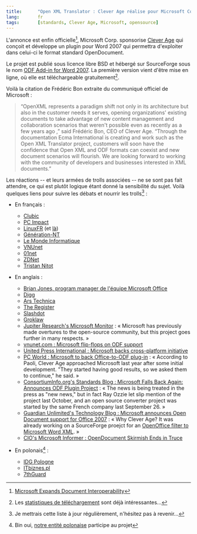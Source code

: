 ```yaml
---
title:      "Open XML Translator : Clever Age réalise pour Microsoft Corp. un plugin permettant à Word 2007 d'utiliser le format OpenDocument (ODF) d'OpenOffice "
lang:       fr
tags:       [standards, Clever Age, Microsoft, opensource]
---
```


L'annonce est enfin officielle[^c1], Microsoft Corp. sponsorise [Clever Age](http://www.clever-age.com/) qui conçoit et développe un plugin pour Word 2007 qui permettra d'exploiter dans celui-ci le format standard OpenDocument.

[^c1]:  [Microsoft Expands Document Interoperability](http://www.microsoft.com/presspass/press/2006/jul06/07-06OpenSourceProjectPR.mspx)

Le projet est publié sous licence libre BSD et hébergé sur SourceForge sous le nom [ODF Add-in for Word 2007](http://sourceforge.net/projects/odf-converter). La première version vient d'être mise en ligne, où elle est téléchargeable gratuitement[^1].

Voilà la citation de Frédéric Bon extraite du communiqué officiel de Microsoft :

> “OpenXML represents a paradigm shift not only in its architecture but also in the customer needs it serves, opening organizations' existing documents to take advantage of new content management and collaboration scenarios that weren't possible even as recently as a few years ago ,” said Frédéric Bon, CEO of Clever Age. “Through the documentation Ecma International is creating and work such as the Open XML Translator project, customers will soon have the confidence that Open XML and ODF formats can coexist and new document scenarios will flourish. We are looking forward to working with the community of developers and businesses interested in XML documents.”

Les réactions -- et leurs armées de trolls associées -- ne se sont pas fait attendre, ce qui est plutôt logique étant donné la sensibilité du sujet. Voilà quelques liens pour suivre les débats et nourrir les trolls[^2] :

- En français :
    - [Clubic](http://www.clubic.com/actualite-36315-microsoft-etend-l-interoperabilite-entre-documents.html)
    - [PC Impact](http://www.pcinpact.com/actu/news/29915-Interoperabilite-Microsoft-souvre-enfin-a-Op.htm)
    - [LinuxFR](http://linuxfr.org/2006/07/06/21067.html) (et [là](http://linuxfr.org/~snt/22110.html))
    - [Génération-NT](http://www.generation-nt.com/actualites/16595/microsoft-open-document-office-openoffice-sun-microsystems/)
    - [Le Monde Informatique](http://www.lemondeinformatique.fr/actualites/lire-microsoft-annonce-l-interoperabilite-odf-openxml-20010.html)
    - [VNUnet](http://www.vnunet.fr/actualite/tpepme_-_business/strategies_et_marches/20060706006)
    - [01net](http://www.01net.com/article/321860.html)
    - [ZDNet](http://www.zdnet.fr/actualites/informatique/0,39040745,39362035,00.htm?xtor=1)
    - [Tristan Nitot](http://standblog.org/blog/2006/07/10/93114850-actu-des-standards-et-des-formats-ouverts)


- En anglais :
    - [Brian Jones, program manager de l'équipe Microsoft Office](http://blogs.msdn.com/brian_jones/archive/2006/07/05/657510.aspx)
    - [Digg](http://digg.com/software/Microsoft_to_Support_OpenDocument!)
    - [Ars Technica](http://arstechnica.com/journals/microsoft.ars/2006/7/6/4538)
    - [The Register](http://www.theregister.co.uk/2006/07/06/microsoft_odf_interoperability/)
    - [Slashdot](http://it.slashdot.org/it/06/07/06/139243.shtml)
    - [Groklaw](http://www.groklaw.net/article.php?story=20060706064747376)
    - [Jupiter Research's Microsoft Monitor](http://www.microsoftmonitor.com/archives/016375.html) : « Microsoft has previously made overtures to the open-source community,
but this project goes further in many respects. »
    - [vnunet.com : Microsoft flip-flops on ODF support](http://www.vnunet.com/vnunet/news/2159846/microsoft-flip-flops-odf)
    - [United Press International : Microsoft backs cross-platform initiative](http://www.upi.com/Hi-Tech/view.php?StoryID=20060706-010521-9677r)
    - [PC World : Microsoft to back Office-to-ODF plug-in](http://www.pcworld.idg.com.au/index.php/id;1131017534;fp;16;fpid;0) : « According to Paoli, Clever Age approached Microsoft last year after some initial development. "They started having good results, so we asked them to continue," he said. »
    - [ConsortiumInfo.org's Standards Blog : Microsoft Falls Back Again: Announces ODF Plugin Project](http://www.consortiuminfo.org/standardsblog/article.php?story=20060706092209358) : « The news is being treated in the press as "new news," but in fact Ray Ozzie let slip mention of the project last October, and an open source converter project was started by the same French company last September 26. »
    - [Guardian Unlimited's Technology Blog : Microsoft announces Open Document support for Office 2007](http://blogs.guardian.co.uk/technology/archives/2006/07/07/microsoft_announces_open_document_support_for_office_2007.html) : « Why Clever Age? It was already working on a SourceForge proejct for an [OpenOffice filter to Microsoft Word XML](http://sourceforge.net/projects/ooo-word-filter/). »
    - [CIO's Microsoft Informer : OpenDocument Skirmish Ends in Truce](http://www.cio.com/blog_view.html?CID=22737)


- En polonais[^3] :
    - [IDG Pologne](http://www.idg.pl/news/95698.html)
    - [ITbiznes.pl](http://itbiznes.pl/art20876.html)
    - [7thGuard](http://7thguard.net/news.php?id=5179)



[^1]: Les [statistiques de téléchargement](http://sourceforge.net/project/stats/detail.php?group_id=169337&ugn=odf-converter&type=prdownload&mode=week&package_id=0) sont déjà intéressantes...

[^2]: Je mettrais cette liste à jour régulièrement, n'hésitez pas à revenir...

[^3]: Bin oui, [notre entité polonaise](http://www.clever-age.com.pl/) participe au projet
